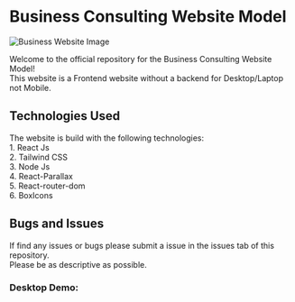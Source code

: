 <h1>Business Consulting Website Model</h1>	

![Business Website Image](https://user-images.githubusercontent.com/80427725/231799096-5063943f-65bd-4198-aa57-b759b9c9fa97.png)

Welcome to the official repository for the Business Consulting Website Model! 
<br>This website is a Frontend website without a backend for Desktop/Laptop not Mobile.

<h2>Technologies Used</h2>
The website is build with the following technologies:
<br>1. React Js
<br>2. Tailwind CSS
<br>3. Node Js
<br>4. React-Parallax
<br>5. React-router-dom
<br>6. BoxIcons

<h2>Bugs and Issues</h2>
If find any issues or bugs please submit a issue in the issues tab of this repository. 
<br>Please be as descriptive as possible.

<h3>Desktop Demo:</h3>

